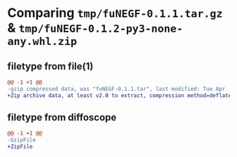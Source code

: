 # Comparing `tmp/fuNEGF-0.1.1.tar.gz` & `tmp/fuNEGF-0.1.2-py3-none-any.whl.zip`

## filetype from file(1)

```diff
@@ -1 +1 @@
-gzip compressed data, was "fuNEGF-0.1.1.tar", last modified: Tue Apr  9 07:01:18 2024, max compression
+Zip archive data, at least v2.0 to extract, compression method=deflate
```

## filetype from diffoscope

```diff
@@ -1 +1 @@
-GzipFile
+ZipFile
```

